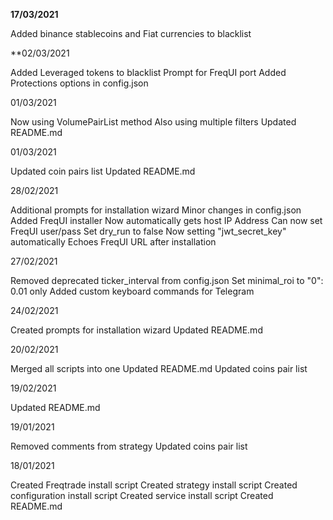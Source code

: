 **17/03/2021**

Added binance stablecoins and Fiat currencies to blacklist

**02/03/2021

Added Leveraged tokens to blacklist
Prompt for FreqUI port
Added Protections options in config.json

01/03/2021

Now using VolumePairList method
Also using multiple filters
Updated README.md

01/03/2021

Updated coin pairs list
Updated README.md

28/02/2021

Additional prompts for installation wizard
Minor changes in config.json
Added FreqUI installer
Now automatically gets host IP Address
Can now set FreqUI user/pass
Set dry_run to false
Now setting "jwt_secret_key" automatically
Echoes FreqUI URL after installation

27/02/2021

Removed deprecated ticker_interval from config.json
Set minimal_roi to "0":  0.01 only
Added custom keyboard commands for Telegram

24/02/2021

Created prompts for installation wizard
Updated README.md

20/02/2021

Merged all scripts into one
Updated README.md
Updated coins pair list

19/02/2021

Updated README.md

19/01/2021

Removed comments from strategy
Updated coins pair list

18/01/2021

Created Freqtrade install script
Created strategy install script
Created configuration install script
Created service install script
Created README.md

